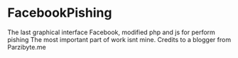 # FacebookPishing
The last graphical interface Facebook, modified php and js for perform pishing
The most important part of work isnt mine. Credits to a blogger from Parzibyte.me
